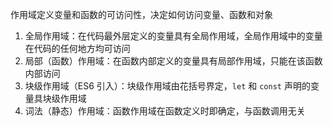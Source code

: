作用域定义变量和函数的可访问性，决定如何访问变量、函数和对象

1. 全局作用域：在代码最外层定义的变量具有全局作用域，全局作用域中的变量在代码的任何地方均可访问
2. 局部（函数）作用域：在函数内部定义的变量具有局部作用域，只能在该函数内部访问
3. 块级作用域（ES6 引入）：块级作用域由花括号界定，`let` 和 `const` 声明的变量具块级作用域
4. 词法（静态）作用域：函数作用域在函数定义时即确定，与函数调用无关
